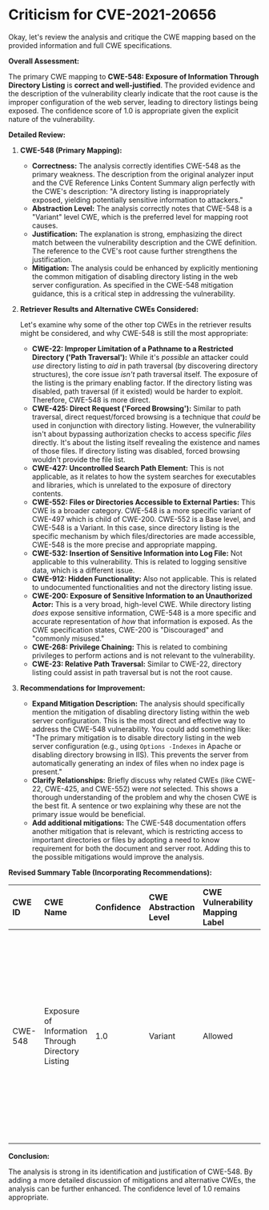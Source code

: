 # Criticism for CVE-2021-20656

Okay, let's review the analysis and critique the CWE mapping based on the provided information and full CWE specifications.

**Overall Assessment:**

The primary CWE mapping to **CWE-548: Exposure of Information Through Directory Listing** is **correct and well-justified**.  The provided evidence and the description of the vulnerability clearly indicate that the root cause is the improper configuration of the web server, leading to directory listings being exposed. The confidence score of 1.0 is appropriate given the explicit nature of the vulnerability.

**Detailed Review:**

1.  **CWE-548 (Primary Mapping):**

    *   **Correctness:** The analysis correctly identifies CWE-548 as the primary weakness.  The description from the original analyzer input and the CVE Reference Links Content Summary align perfectly with the CWE's description: "A directory listing is inappropriately exposed, yielding potentially sensitive information to attackers."
    *   **Abstraction Level:**  The analysis correctly notes that CWE-548 is a "Variant" level CWE, which is the preferred level for mapping root causes.
    *   **Justification:** The explanation is strong, emphasizing the direct match between the vulnerability description and the CWE definition. The reference to the CVE's root cause further strengthens the justification.
    *   **Mitigation:** The analysis could be enhanced by explicitly mentioning the common mitigation of disabling directory listing in the web server configuration.  As specified in the CWE-548 mitigation guidance, this is a critical step in addressing the vulnerability.

2.  **Retriever Results and Alternative CWEs Considered:**

    Let's examine why some of the other top CWEs in the retriever results might be considered, and why CWE-548 is still the most appropriate:

    *   **CWE-22: Improper Limitation of a Pathname to a Restricted Directory ('Path Traversal'):** While it's *possible* an attacker could *use* directory listing to *aid* in path traversal (by discovering directory structures), the core issue *isn't* path traversal itself. The exposure of the listing is the primary enabling factor. If the directory listing was disabled, path traversal (if it existed) would be harder to exploit. Therefore, CWE-548 is more direct.
    *   **CWE-425: Direct Request ('Forced Browsing'):**  Similar to path traversal, direct request/forced browsing is a technique that *could* be used in conjunction with directory listing. However, the vulnerability isn't about bypassing authorization checks to access specific *files* directly. It's about the listing itself revealing the existence and names of those files.  If directory listing was disabled, forced browsing wouldn't provide the file list.
    *   **CWE-427: Uncontrolled Search Path Element:** This is not applicable, as it relates to how the system searches for executables and libraries, which is unrelated to the exposure of directory contents.
    *   **CWE-552: Files or Directories Accessible to External Parties:** This CWE is a broader category. CWE-548 is a more specific variant of CWE-497 which is child of CWE-200. CWE-552 is a Base level, and CWE-548 is a Variant. In this case, since directory listing is the specific mechanism by which files/directories are made accessible, CWE-548 is the more precise and appropriate mapping.
    *   **CWE-532: Insertion of Sensitive Information into Log File:**  Not applicable to this vulnerability. This is related to logging sensitive data, which is a different issue.
    *   **CWE-912: Hidden Functionality:** Also not applicable. This is related to undocumented functionalities and not the directory listing issue.
    *   **CWE-200: Exposure of Sensitive Information to an Unauthorized Actor:** This is a very broad, high-level CWE. While directory listing *does* expose sensitive information, CWE-548 is a more specific and accurate representation of *how* that information is exposed. As the CWE specification states, CWE-200 is "Discouraged" and "commonly misused."
    *   **CWE-268: Privilege Chaining:** This is related to combining privileges to perform actions and is not relevant to the vulnerability.
    *   **CWE-23: Relative Path Traversal:** Similar to CWE-22, directory listing could assist in path traversal but is not the root cause.

3. **Recommendations for Improvement:**

    *   **Expand Mitigation Description:**  The analysis should specifically mention the mitigation of disabling directory listing within the web server configuration.  This is the most direct and effective way to address the CWE-548 vulnerability. You could add something like: "The primary mitigation is to disable directory listing in the web server configuration (e.g., using `Options -Indexes` in Apache or disabling directory browsing in IIS). This prevents the server from automatically generating an index of files when no index page is present."
    *   **Clarify Relationships:**  Briefly discuss why related CWEs (like CWE-22, CWE-425, and CWE-552) were *not* selected.  This shows a thorough understanding of the problem and why the chosen CWE is the best fit. A sentence or two explaining why these are not the primary issue would be beneficial.
    *  **Add additional mitigations:** The CWE-548 documentation offers another mitigation that is relevant, which is restricting access to important directories or files by adopting a need to know requirement for both the document and server root. Adding this to the possible mitigations would improve the analysis.

**Revised Summary Table (Incorporating Recommendations):**

| CWE ID  | CWE Name                                      | Confidence | CWE Abstraction Level | CWE Vulnerability Mapping Label | CWE-Vulnerability Mapping Notes                                                                                                                                                                                                                 |
| :------ | :-------------------------------------------- | :--------- | :---------------------- | :------------------------------ | :---------------------------------------------------------------------------------------------------------------------------------------------------------------------------------------------------------------------------------------------- |
| CWE-548 | Exposure of Information Through Directory Listing | 1.0        | Variant                 | Allowed                       | Primary CWE.  The vulnerability is the direct exposure of directory listings. Other CWEs like CWE-22 and CWE-425 might be *related* as potential attack vectors *using* the directory listing, but the root cause is the listing itself. |

**Conclusion:**

The analysis is strong in its identification and justification of CWE-548. By adding a more detailed discussion of mitigations and alternative CWEs, the analysis can be further enhanced. The confidence level of 1.0 remains appropriate.